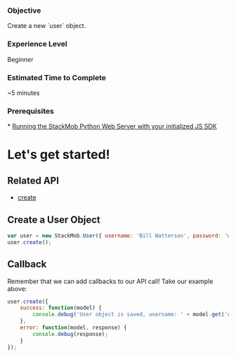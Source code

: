 <h3>Objective</h3>
Create a new `user` object.

<h3>Experience Level</h3>
Beginner

<h3>Estimated Time to Complete</h3>
~5 minutes

<h3>Prerequisites</h3>
* <a href="https://developer.stackmob.com/stackmob-js-sdk/configure" target="_blank">Running the StackMob Python Web Server with your initialized JS SDK</a>

<h1>Let's get started!</h1>

<h2>Related API</h2>

* <a href="https://developer.stackmob.com/stackmob-js-sdk/api-docs#a-create" target="_blank">create</a>

<h2>Create a User Object</h2>

```js
var user = new StackMob.User({ username: 'Bill Watterson', password: 'weirdosfromanotherplanet', profession: 'cartoonist'  });
user.create();
```

<h2>Callback</h2>
Remember that we can add callbacks to our API call!
Take our example above:

```js
user.create({
	success: function(model) {
		console.debug('User object is saved, username: ' + model.get('username'));
	},
	error: function(model, response) {
		console.debug(response);
	}
});
```